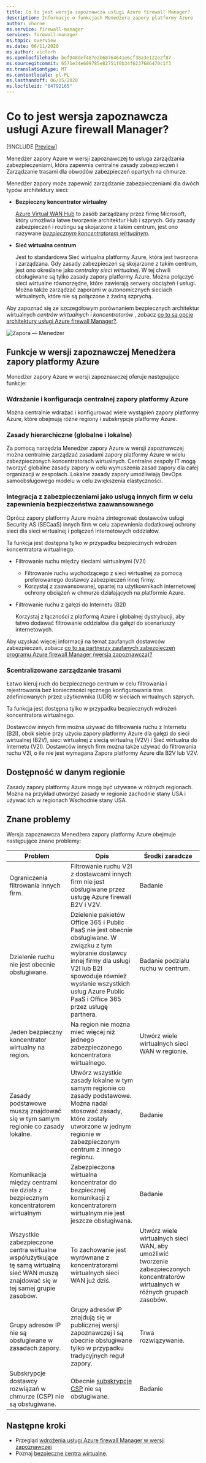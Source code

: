 ```yaml
---
title: Co to jest wersja zapoznawcza usługi Azure firewall Manager?
description: Informacje o funkcjach Menedżera zapory platformy Azure
author: vhorne
ms.service: firewall-manager
services: firewall-manager
ms.topic: overview
ms.date: 06/11/2020
ms.author: victorh
ms.openlocfilehash: bef948def487e2b60764641e6cf38a3e122e2f87
ms.sourcegitcommit: 6571e34e609785e82751f0b34f6237686470c1f3
ms.translationtype: MT
ms.contentlocale: pl-PL
ms.lasthandoff: 06/15/2020
ms.locfileid: "84792165"
---
```

# <a name="what-is-azure-firewall-manager-preview"></a>Co to jest wersja zapoznawcza usługi Azure firewall Manager?

[!INCLUDE [Preview](../../includes/firewall-manager-preview-notice.md)]

Menedżer zapory Azure w wersji zapoznawczej to usługa zarządzania zabezpieczeniami, która zapewnia centralne zasady zabezpieczeń i Zarządzanie trasami dla obwodów zabezpieczeń opartych na chmurze. 

Menedżer zapory może zapewnić zarządzanie zabezpieczeniami dla dwóch typów architektury sieci:

- **Bezpieczny koncentrator wirtualny**

   [Azure Virtual WAN Hub](../virtual-wan/virtual-wan-about.md#resources) to zasób zarządzany przez firmę Microsoft, który umożliwia łatwe tworzenie architektur Hub i szprych. Gdy zasady zabezpieczeń i routingu są skojarzone z takim centrum, jest ono nazywane *[bezpiecznym koncentratorem wirtualnym](secured-virtual-hub.md)*. 
- **Sieć wirtualna centrum**

   Jest to standardowa Sieć wirtualna platformy Azure, która jest tworzona i zarządzana. Gdy zasady zabezpieczeń są skojarzone z takim centrum, jest ono określane jako *centralny sieci wirtualnej*. W tej chwili obsługiwane są tylko zasady zapory platformy Azure. Można połączyć sieci wirtualne równorzędne, które zawierają serwery obciążeń i usługi. Można także zarządzać zaporami w autonomicznych sieciach wirtualnych, które nie są połączone z żadną szprychą.

Aby zapoznać się ze szczegółowym porównaniem bezpiecznych architektur wirtualnych *centrów wirtualnych* i *koncentratorów* , zobacz [co to są opcje architektury usługi Azure firewall Manager?](vhubs-and-vnets.md).

![Zapora — Menedżer](media/overview/trusted-security-partners.png)

## <a name="azure-firewall-manager-preview-features"></a>Funkcje w wersji zapoznawczej Menedżera zapory platformy Azure

Menedżer zapory Azure w wersji zapoznawczej oferuje następujące funkcje:

### <a name="central-azure-firewall-deployment-and-configuration"></a>Wdrażanie i konfiguracja centralnej zapory platformy Azure

Można centralnie wdrażać i konfigurować wiele wystąpień zapory platformy Azure, które obejmują różne regiony i subskrypcje platformy Azure. 

### <a name="hierarchical-policies-global-and-local"></a>Zasady hierarchiczne (globalne i lokalne)

Za pomocą narzędzia Menedżer zapory Azure w wersji zapoznawczej można centralnie zarządzać zasadami zapory platformy Azure w wielu zabezpieczonych koncentratorach wirtualnych. Centralne zespoły IT mogą tworzyć globalne zasady zapory w celu wymuszenia zasad zapory dla całej organizacji w zespołach. Lokalne zasady zapory umożliwiają DevOps samoobsługowego modelu w celu zwiększenia elastyczności.

### <a name="integrated-with-third-party-security-as-a-service-for-advanced-security"></a>Integracja z zabezpieczeniami jako usługą innych firm w celu zapewnienia bezpieczeństwa zaawansowanego

Oprócz zapory platformy Azure można zintegrować dostawców usługi Security AS (SECaaS) innych firm w celu zapewnienia dodatkowej ochrony sieci dla sieci wirtualnej i połączeń internetowych oddziałów.

Ta funkcja jest dostępna tylko w przypadku bezpiecznych wdrożeń koncentratora wirtualnego.

- Filtrowanie ruchu między sieciami wirtualnymi (V2I)

   - Filtrowanie ruchu wychodzącego z sieci wirtualnej za pomocą preferowanego dostawcy zabezpieczeń innej firmy.
   - Korzystaj z zaawansowanej, opartej na użytkownikach internetowej ochrony obciążeń w chmurze działających na platformie Azure.

- Filtrowanie ruchu z gałęzi do Internetu (B2I)

   Korzystaj z łączności z platformą Azure i globalnej dystrybucji, aby łatwo dodawać filtrowanie oddziałów dla gałęzi do scenariuszy internetowych.

Aby uzyskać więcej informacji na temat zaufanych dostawców zabezpieczeń, zobacz [co to są partnerzy zaufanych zabezpieczeń programu Azure firewall Manager (wersja zapoznawcza)?](trusted-security-partners.md)

### <a name="centralized-route-management"></a>Scentralizowane zarządzanie trasami

Łatwo kieruj ruch do bezpiecznego centrum w celu filtrowania i rejestrowania bez konieczności ręcznego konfigurowania tras zdefiniowanych przez użytkownika (UDR) w sieciach wirtualnych szprych. 

Ta funkcja jest dostępna tylko w przypadku bezpiecznych wdrożeń koncentratora wirtualnego.

Dostawców innych firm można używać do filtrowania ruchu z Internetu (B2I), obok siebie przy użyciu zapory platformy Azure dla gałęzi do sieci wirtualnej (B2V), sieci wirtualnej z siecią wirtualną (V2V) i Sieć wirtualna do Internetu (V2I). Dostawców innych firm można także używać do filtrowania ruchu V2I, o ile nie jest wymagana Zapora platformy Azure dla B2V lub V2V. 

## <a name="region-availability"></a>Dostępność w danym regionie

Zasady zapory platformy Azure mogą być używane w różnych regionach. Można na przykład utworzyć zasady w regionie zachodnie stany USA i używać ich w regionach Wschodnie stany USA. 

## <a name="known-issues"></a>Znane problemy

Wersja zapoznawcza Menedżera zapory platformy Azure obejmuje następujące znane problemy:

|Problem  |Opis  |Środki zaradcze  |
|---------|---------|---------|
|Ograniczenia filtrowania innych firm.|Filtrowanie ruchu V2I z dostawcami innych firm nie jest obsługiwane przez usługę Azure firewall B2V i V2V.|Badanie|
|Dzielenie ruchu nie jest obecnie obsługiwane.|Dzielenie pakietów Office 365 i Public PaaS nie jest obecnie obsługiwane. W związku z tym wybranie dostawcy innej firmy dla usługi V2I lub B2I spowoduje również wysłanie wszystkich usług Azure Public PaaS i Office 365 przez usługę partnera.|Badanie podziału ruchu w centrum.
|Jeden bezpieczny koncentrator wirtualny na region.|Na region nie można mieć więcej niż jednego zabezpieczonego koncentratora wirtualnego.|Utwórz wiele wirtualnych sieci WAN w regionie.|
|Zasady podstawowe muszą znajdować się w tym samym regionie co zasady lokalne.|Utwórz wszystkie zasady lokalne w tym samym regionie co zasady podstawowe. Można nadal stosować zasady, które zostały utworzone w jednym regionie w zabezpieczonym centrum z innego regionu.|Badanie|
|Komunikacja między centrami nie działa z bezpiecznym koncentratorem wirtualnym|Zabezpieczona wirtualna koncentrator do bezpiecznej komunikacji z koncentratorem wirtualnym nie jest jeszcze obsługiwana.|Badanie|
|Wszystkie zabezpieczone centra wirtualne współużytkujące tę samą wirtualną sieć WAN muszą znajdować się w tej samej grupie zasobów.|To zachowanie jest wyrównane z koncentratorami wirtualnych sieci WAN już dziś.|Utwórz wiele wirtualnych sieci WAN, aby umożliwić tworzenie zabezpieczonych koncentratorów wirtualnych w różnych grupach zasobów.|
|Grupy adresów IP nie są obsługiwane w zasadach zapory.|Grupy adresów IP znajdują się w publicznej wersji zapoznawczej i są obecnie obsługiwane tylko w przypadku tradycyjnych reguł zapory.|Trwa rozwiązywanie.
|Subskrypcje dostawcy rozwiązań w chmurze (CSP) nie są obsługiwane.|Obecnie [subskrypcje CSP](https://azure.microsoft.com/offers/ms-azr-0145p/) nie są obsługiwane.|Badanie

## <a name="next-steps"></a>Następne kroki

- Przegląd [wdrożenia usługi Azure firewall Manager w wersji zapoznawczej](deployment-overview.md)
- Poznaj [bezpieczne centra wirtualne](secured-virtual-hub.md).
